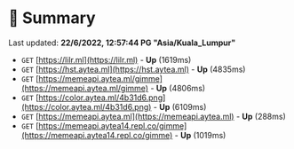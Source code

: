 # 📖 Summary
Last updated: **22/6/2022, 12:57:44 PG "Asia/Kuala_Lumpur"**

- `GET` [https://lilr.ml](https://lilr.ml) - **Up** (1619ms)
- `GET` [https://hst.aytea.ml](https://hst.aytea.ml) - **Up** (4835ms)
- `GET` [https://memeapi.aytea.ml/gimme](https://memeapi.aytea.ml/gimme) - **Up** (4806ms)
- `GET` [https://color.aytea.ml/4b31d6.png](https://color.aytea.ml/4b31d6.png) - **Up** (6109ms)
- `GET` [https://memeapi.aytea.ml](https://memeapi.aytea.ml) - **Up** (288ms)
- `GET` [https://memeapi.aytea14.repl.co/gimme](https://memeapi.aytea14.repl.co/gimme) - **Up** (1019ms)
